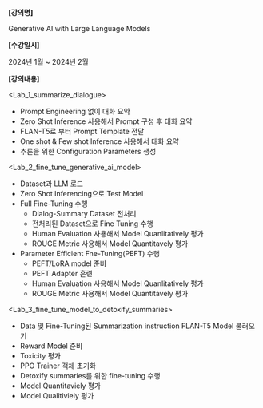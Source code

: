 **[강의명]**

Generative AI with Large Language Models

**[수강일시]**

2024년 1월 ~ 2024년 2월

**[강의내용]**

<Lab_1_summarize_dialogue>

- Prompt Engineering 없이 대화 요약
- Zero Shot Inference 사용해서 Prompt 구성 후 대화 요약
- FLAN-T5로 부터 Prompt Template 전달
- One shot & Few shot Inference 사용해서 대화 요약
- 추론을 위한 Configuration Parameters 생성 

<Lab_2_fine_tune_generative_ai_model>

- Dataset과 LLM 로드
- Zero Shot Inferencing으로 Test Model
- Full Fine-Tuning 수행
  - Dialog-Summary Dataset 전처리
  - 전처리된 Dataset으로 Fine Tuning 수행
  - Human Evaluation 사용해서 Model Quanlitatively 평가
  - ROUGE Metric 사용해서 Model Quantitavely 평가
- Parameter Efficient Fne-Tuning(PEFT) 수행
  - PEFT/LoRA model 준비
  - PEFT Adapter 훈련
  - Human Evaluation 사용해서 Model Quanlitatively 평가
  - ROUGE Metric 사용해서 Model Quantitavely 평가

<Lab_3_fine_tune_model_to_detoxify_summaries>
- Data 및 Fine-Tuning된 Summarization instruction FLAN-T5 Model 불러오기  
- Reward Model 준비
- Toxicity 평가
- PPO Trainer 객체 초기화
- Detoxify summaries를 위한 fine-tuning 수행
- Model Quantitaviely 평가
- Model Qualitiviely 평가
